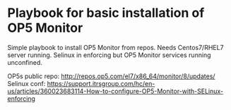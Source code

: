 # Playbook for basic installation of OP5 Monitor
Simple playbook to install OP5 Monitor from repos. Needs Centos7/RHEL7 server running. Selinux in enforcing but OP5 Monitor services running unconfined.

OP5s public repo: http://repos.op5.com/el7/x86_64/monitor/8/updates/
Selinux conf: https://support.itrsgroup.com/hc/en-us/articles/360023683114-How-to-configure-OP5-Monitor-with-SELinux-enforcing

